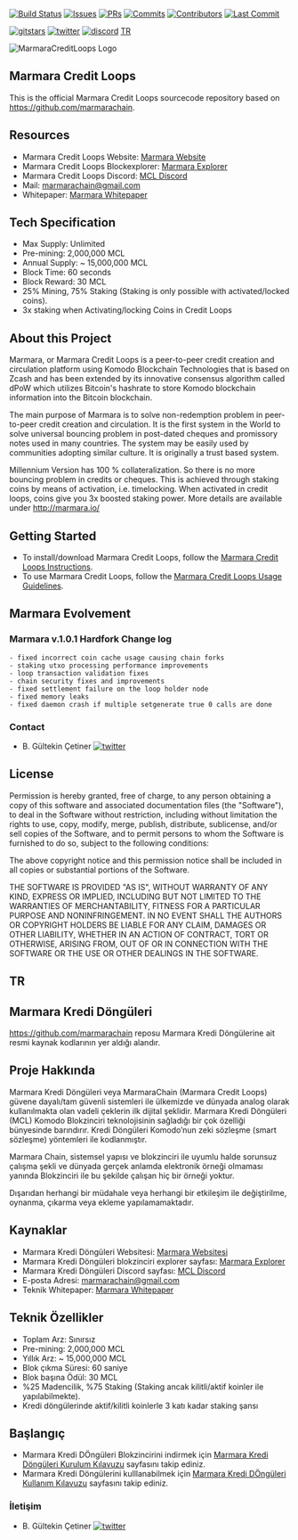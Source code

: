 [![Build Status](https://travis-ci.org/KomodoPlatform/komodo.svg?branch=master)](https://travis-ci.org/KomodoPlatform/komodo)
[![Issues](https://img.shields.io/github/issues-raw/komodoplatform/komodo)](https://github.com/KomodoPlatform/komodo/issues)
[![PRs](https://img.shields.io/github/issues-pr-closed/komodoplatform/komodo)](https://github.com/KomodoPlatform/komodo/pulls)
[![Commits](https://img.shields.io/github/commit-activity/y/komodoplatform/komodo)](https://github.com/KomodoPlatform/komodo/commits/dev)
[![Contributors](https://img.shields.io/github/contributors/komodoplatform/komodo)](https://github.com/KomodoPlatform/komodo/graphs/contributors)
[![Last Commit](https://img.shields.io/github/last-commit/komodoplatform/komodo)](https://github.com/KomodoPlatform/komodo/graphs/commit-activity)


[![gitstars](https://img.shields.io/github/stars/komodoplatform/komodo?style=social)](https://github.com/KomodoPlatform/komodo/stargazers)
[![twitter](https://img.shields.io/twitter/follow/marmarachain?style=social)](https://twitter.com/marmarachain)
[![discord](https://img.shields.io/discord/412898016371015680)](https://discord.gg/QZNMw73)
[TR](https://github.com/marmarachain/Marmara-v.1.0/blob/master/README.md##TR)

![MarmaraCreditLoops Logo](https://raw.githubusercontent.com/marmarachain/Marmara-v.1.0/master/MCL-Logo.png "Marmara Credit Loops Logo")

## Marmara Credit Loops

This is the official Marmara Credit Loops sourcecode repository based on https://github.com/marmarachain. 

## Resources

- Marmara Credit Loops Website: [Marmara Website](http://marmara.io/)
- Marmara Credit Loops Blockexplorer: [Marmara Explorer](http://explorer.marmara.io/)
- Marmara Credit Loops Discord: [MCL Discord](https://discord.com/invite/DZDPAd)
- Mail: [marmarachain@gmail.com](mailto:marmarachain@gmail.com)
- Whitepaper: [Marmara Whitepaper](http://marmara.io/IMSS2019_WhitePaper_English.pdf)


## Tech Specification
- Max Supply: Unlimited
- Pre-mining: 2,000,000 MCL
- Annual Supply: ~ 15,000,000 MCL
- Block Time: 60 seconds
- Block Reward:  30 MCL
- 25% Mining, 75% Staking (Staking is only possible with activated/locked coins).
- 3x staking when Activating/locking Coins in Credit Loops

## About this Project

Marmara, or Marmara Credit Loops is a peer-to-peer credit creation and circulation platform using Komodo Blockchain Technologies that is based on Zcash and has been extended by its innovative consensus algorithm called dPoW which utilizes Bitcoin's hashrate to store Komodo blockchain information into the Bitcoin blockchain. 

The main purpose of Marmara is to solve non-redemption problem in peer-to-peer credit creation and circulation. It is the first system in the World to solve universal bouncing problem in post-dated cheques and promissory notes used in many countries. The system may be easily used by communities adopting similar culture. It is originally a trust based system.

Millennium Version has 100 % collateralization. So there is no more bouncing problem in credits or cheques. This is achieved through staking coins by means of activation, i.e. timelocking. When activated in credit loops, coins give you 3x boosted staking power.
More details are available under http://marmara.io/

## Getting Started

- To install/download Marmara Credit Loops, follow the [Marmara Credit Loops Instructions](https://github.com/marmarachain/Marmara-v.1.0/blob/master/MCLInstallationGuide.md).
- To use Marmara Credit Loops, follow the [Marmara Credit Loops Usage Guidelines](https://github.com/marmarachain/Marmara-v.1.0/blob/master/MCLUsageGuide.md).

## Marmara Evolvement
### Marmara v.1.0.1 Hardfork Change log
```
- fixed incorrect coin cache usage causing chain forks
- staking utxo processing performance improvements
- loop transaction validation fixes
- chain security fixes and improvements
- fixed settlement failure on the loop holder node
- fixed memory leaks
- fixed daemon crash if multiple setgenerate true 0 calls are done
```

### Contact
- B. Gültekin Çetiner [![twitter](https://img.shields.io/twitter/follow/drcetiner?style=social)](https://twitter.com/drcetiner )

License
---
Permission is hereby granted, free of charge, to any person obtaining a copy of this software and associated documentation files (the "Software"), to deal in the Software without restriction, including without limitation the rights to use, copy, modify, merge, publish, distribute, sublicense, and/or sell copies of the Software, and to permit persons to whom the Software is furnished to do so, subject to the following conditions:

The above copyright notice and this permission notice shall be included in all copies or substantial portions of the Software.

THE SOFTWARE IS PROVIDED "AS IS", WITHOUT WARRANTY OF ANY KIND, EXPRESS OR IMPLIED, INCLUDING BUT NOT LIMITED TO THE WARRANTIES OF MERCHANTABILITY, FITNESS FOR A PARTICULAR PURPOSE AND NONINFRINGEMENT. IN NO EVENT SHALL THE AUTHORS OR COPYRIGHT HOLDERS BE LIABLE FOR ANY CLAIM, DAMAGES OR OTHER LIABILITY, WHETHER IN AN ACTION OF CONTRACT, TORT OR OTHERWISE, ARISING FROM, OUT OF OR IN CONNECTION WITH THE SOFTWARE OR THE USE OR OTHER DEALINGS IN THE SOFTWARE.

## TR
## Marmara Kredi Döngüleri
https://github.com/marmarachain reposu Marmara Kredi Döngülerine ait resmi kaynak kodlarının yer aldığı alandır.

## Proje Hakkında
Marmara Kredi Döngüleri veya MarmaraChain (Marmara Credit Loops) güvene dayalı/tam güvenli sistemleri ile ülkemizde ve dünyada analog olarak kullanılmakta olan vadeli çeklerin ilk dijital şeklidir. Marmara Kredi Döngüleri (MCL) Komodo Blokzinciri teknolojisinin sağladığı bir çok özelliği bünyesinde barındırır. Kredi Döngüleri Komodo’nun zeki sözleşme (smart sözleşme) yöntemleri ile kodlanmıştır. 

Marmara Chain, sistemsel yapısı ve blokzinciri ile uyumlu halde sorunsuz çalışma şekli ve dünyada gerçek anlamda elektronik örneği olmaması yanında Blokzinciri ile bu şekilde çalışan hiç bir örneği yoktur.

Dışarıdan herhangi bir müdahale veya herhangi bir etkileşim ile değiştirilme, oynanma, çıkarma veya ekleme yapılamamaktadır.

## Kaynaklar

- Marmara Kredi Döngüleri Websitesi: [Marmara Websitesi](http://marmara.io/)
- Marmara Kredi Döngüleri blokzinciri explorer sayfası: [Marmara Explorer](http://explorer.marmara.io/)
- Marmara Kredi Döngüleri Discord sayfası: [MCL Discord](https://discord.com/invite/DZDPAd)
- E-posta Adresi: [marmarachain@gmail.com](mailto:marmarachain@gmail.com)
- Teknik Whitepaper: [Marmara Whitepaper](http://marmara.io/IMSS2019_WhitePaper_English.pdf)


## Teknik Özellikler
- Toplam Arz: Sınırsız
- Pre-mining: 2,000,000 MCL
- Yıllık Arz: ~ 15,000,000 MCL
- Blok çıkma Süresi: 60 saniye
- Blok başına Ödül:  30 MCL
- %25 Madencilik, %75 Staking (Staking ancak kilitli/aktif koinler ile yapılabilmekte).
- Kredi döngülerinde aktif/kilitli koinlerle 3 katı kadar staking şansı

## Başlangıç

- Marmara Kredi DÖngüleri Blokzincirini indirmek için [Marmara Kredi Döngüleri Kurulum Kılavuzu](https://github.com/marmarachain/Marmara-v.1.0/blob/master/MCLInstallationGuide_TR.md) sayfasını takip ediniz.
- Marmara Kredi Döngülerini kulllanabilmek için [Marmara Kredi DÖngüleri Kullanım Kılavuzu](https://github.com/marmarachain/Marmara-v.1.0/blob/master/MCLUsageGuide_TR.md) sayfasını takip ediniz.

### İletişim
- B. Gültekin Çetiner [![twitter](https://img.shields.io/twitter/follow/drcetiner?style=social)](https://twitter.com/drcetiner )
